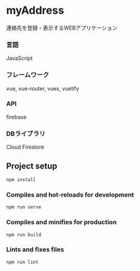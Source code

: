 # myAddress
連絡先を登録・表示するWEBアプリケーション

### 言語
JavaScript

### フレームワーク
vue, vue-router, vuex, vuetify 

### API
firebase

### DBライブラリ
Cloud Firestore


## Project setup
```
npm install
```

### Compiles and hot-reloads for development
```
npm run serve
```

### Compiles and minifies for production
```
npm run build
```

### Lints and fixes files
```
npm run lint
```

